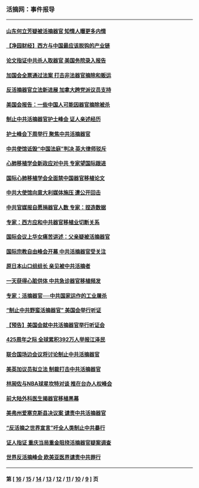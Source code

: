### 活摘网：事件报导
---
#### [山东何立芳疑被活摘器官 知情人曝更多内情](../../pages/nf5877/n14047530.md?08060430) 
#### [【净园财经】西方与中国最应该脱钩的产业链](../../pages/nf5877/n14016113.md?08060430) 
#### [论文指证中共杀人取器官 美国务院录入报告](../../pages/nf5877/n13999890.md?08060430) 
#### [加国会全票通过法案 打击非法器官摘除和贩运](../../pages/nf5877/n13884924.md?08060430) 
#### [反活摘器官立法新进展 加拿大跨党派议员支持](../../pages/nf5877/n13876061.md?08060430) 
#### [美国会报告：一些中国人可能因器官摘除被杀](../../pages/nf5877/n13867964.md?08060430) 
#### [制止中共活摘器官护士峰会 证人亲述经历](../../pages/nf5877/n13859007.md?08060430) 
#### [护士峰会下周举行 聚焦中共活摘器官](../../pages/nf5877/n13855418.md?08060430) 
#### [中共使馆诋毁“中国法庭”判决 英大律师驳斥](../../pages/nf5877/n13833945.md?08060430) 
#### [心肺移植学会新政应对中共 专家望国际跟进](../../pages/nf5877/n13829043.md?08060430) 
#### [国际心肺移植学会全面禁中国器官移植论文](../../pages/nf5877/n13827785.md?08060430) 
#### [中共大使馆向意大利媒体施压 遭公开回击](../../pages/nf5877/n13826038.md?08060430) 
#### [中共官媒报自愿捐器官人数 专家：捏造数据](../../pages/nf5877/n13814130.md?08060430) 
#### [专家：西方应和中共器官移植业切断关系](../../pages/nf5877/n13772828.md?08060430) 
#### [国际会议上华女痛苦讲述：父亲疑被活摘器官](../../pages/nf5877/n13771583.md?08060430) 
#### [国际宗教自由峰会开幕 中共活摘器官受关注](../../pages/nf5877/n13769995.md?08060430) 
#### [原日本山口组组长 亲见被中共活摘者](../../pages/nf5877/n13767360.md?08060430) 
#### [一天获得心脏供体 中共急诊器官移植频发](../../pages/nf5877/n13764689.md?08060430) 
#### [专家：活摘器官──中共国家运作的工业屠杀](../../pages/nf5877/n13761178.md?08060430) 
#### [“制止中共野蛮活摘器官” 美国会举行听证](../../pages/nf5877/n13735831.md?08060430) 
#### [【预告】美国会就中共活摘器官举行听证会](../../pages/nf5877/n13732843.md?08060430) 
#### [425周年之际 全球累积392万人举报江泽民](../../pages/nf5877/n13719232.md?08060430) 
#### [联合国场边会议将讨论制止中共活摘器官](../../pages/nf5877/n13656361.md?08060430) 
#### [美英加议员拟立法 制裁打击中共活摘器官](../../pages/nf5877/n13430251.md?08060430) 
#### [林昶佐与NBA球星坎特对谈 推在台办人权峰会](../../pages/nf5877/n13414467.md?08060430) 
#### [前大陆外科医生揭器官移植黑幕](../../pages/nf5877/n13401416.md?08060430) 
#### [美弗州爱塞克斯县决议案 谴责中共活摘器官](../../pages/nf5877/n13320919.md?08060430) 
#### [“反活摘之世界宣言”吁全人类制止中共暴行](../../pages/nf5877/n13259730.md?08060430) 
#### [证人指证 重庆当局重金阻挠活摘器官疑案调查](../../pages/nf5877/n13259127.md?08060430) 
#### [世界反活摘峰会 欧美亚医界谴责中共罪行](../../pages/nf5877/n13253550.md?08060430) 

---
#### 第 [ [16](./16.md?08060430) / [15](./15.md?08060430) / [14](./14.md?08060430) / [13](./13.md?08060430) / [12](./12.md?08060430) / [11](./11.md?08060430) / [10](./10.md?08060430) / [9](./9.md?08060430) ] 页
